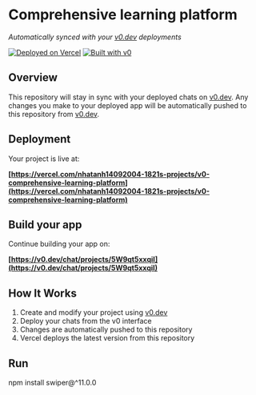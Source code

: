 # Comprehensive learning platform

*Automatically synced with your [v0.dev](https://v0.dev) deployments*

[![Deployed on Vercel](https://img.shields.io/badge/Deployed%20on-Vercel-black?style=for-the-badge&logo=vercel)](https://vercel.com/nhatanh14092004-1821s-projects/v0-comprehensive-learning-platform)
[![Built with v0](https://img.shields.io/badge/Built%20with-v0.dev-black?style=for-the-badge)](https://v0.dev/chat/projects/5W9qt5xxqiI)

## Overview

This repository will stay in sync with your deployed chats on [v0.dev](https://v0.dev).
Any changes you make to your deployed app will be automatically pushed to this repository from [v0.dev](https://v0.dev).

## Deployment

Your project is live at:

**[https://vercel.com/nhatanh14092004-1821s-projects/v0-comprehensive-learning-platform](https://vercel.com/nhatanh14092004-1821s-projects/v0-comprehensive-learning-platform)**

## Build your app

Continue building your app on:

**[https://v0.dev/chat/projects/5W9qt5xxqiI](https://v0.dev/chat/projects/5W9qt5xxqiI)**

## How It Works

1. Create and modify your project using [v0.dev](https://v0.dev)
2. Deploy your chats from the v0 interface
3. Changes are automatically pushed to this repository
4. Vercel deploys the latest version from this repository

## Run 
npm install swiper@^11.0.0